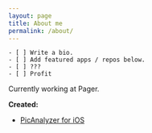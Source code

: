 ```yaml
---
layout: page
title: About me
permalink: /about/
---
```


```
- [ ] Write a bio.
- [ ] Add featured apps / repos below.
- [ ] ???
- [ ] Profit
```

Currently working at Pager.

**Created:**

- [PicAnalyzer for iOS](http://www.picanalyzer.com)
